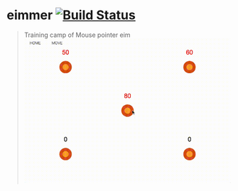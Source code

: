 # eimmer [![Build Status](https://travis-ci.org/elzup/eimmer.svg?branch=master)](https://travis-ci.org/elzup/eimmer.io/repos/github/elzup/eimmer.svg?branch=master)
> Training camp of Mouse pointer eim
![](./eimmer.gif)
